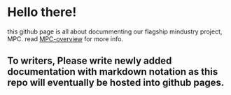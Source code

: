 # Hello there!
this github page is all about docummenting our flagship mindustry project, MPC. read [MPC-overview](https://github.com/ProjectTEST-AI/MPC-documentary/blob/main/Docs/MPC-overview.txt) for more info.

## To writers, Please write newly added documentation with markdown notation as this repo will eventually be hosted into github pages.
